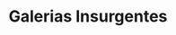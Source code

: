 ---
title: "Galerias Insurgentes"
url: /mexico-city/galerias-insurgentes-calle-oso/
shop: centro comercial
---